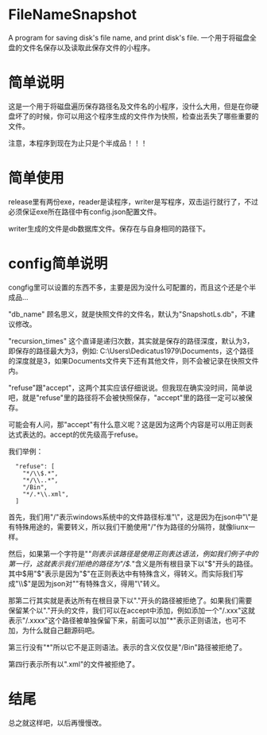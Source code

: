 # FileNameSnapshot
A program for saving disk's file name, and print disk's file. 一个用于将磁盘全盘的文件名保存以及读取此保存文件的小程序。

# 简单说明
这是一个用于将磁盘遍历保存路径名及文件名的小程序，没什么大用，但是在你硬盘坏了的时候，你可以用这个程序生成的文件作为快照，检查出丢失了哪些重要的文件。

注意，本程序到现在为止只是个半成品！！！

# 简单使用
release里有两份exe，reader是读程序，writer是写程序，双击运行就行了，不过必须保证exe所在路径中有config.json配置文件。

writer生成的文件是db数据库文件。保存在与自身相同的路径下。

# config简单说明
congfig里可以设置的东西不多，主要是因为没什么可配置的，而且这个还是个半成品...

"db_name" 顾名思义，就是快照文件的文件名，默认为"SnapshotLs.db"，不建议修改。

"recursion_times" 这个直译是递归次数，其实就是保存的路径深度，默认为3，即保存的路径最大为3，例如: C:\Users\Dedicatus1979\Documents，这个路径的深度就是3，如果Documents文件夹下还有其他文件，则不会被记录在快照文件内。

"refuse"跟"accept"，这两个其实应该仔细说说。但我现在确实没时间，简单说吧，就是"refuse"里的路径将不会被快照保存，"accept"里的路径一定可以被保存。

可能会有人问，那"accept"有什么意义呢？这是因为这两个内容是可以用正则表达式表达的。accept的优先级高于refuse。

我们举例：
```
  "refuse": [
    "*/\\$.*",
    "*/\\..*",
    "/Bin",
    "*/.*\\.xml",
  ]
```
首先，我们用"/"表示windows系统中的文件路径标准"\\"，这是因为在json中"\\"是有特殊用途的，需要转义，所以我们干脆使用"/"作为路径的分隔符，就像liunx一样。

然后，如果第一个字符是"*"则表示该路径是使用正则表达语法，例如我们例子中的第一行，这就表示我们拒绝的路径为"/\$.*"含义是所有根目录下以"$"开头的路径。其中$用"\$"表示是因为"$"在正则表达中有特殊含义，得转义。而实际我们写成"\\$"是因为json对"\"有特殊含义，得用"\\"转义。

那第二行其实就是表达所有在根目录下以"."开头的路径被拒绝了。如果我们需要保留某个以"."开头的文件，我们可以在accept中添加，例如添加一个"/.xxx"这就表示"/.xxxx"这个路径被单独保留下来，前面可以加"*"表示正则语法，也可不加，为什么就自己翻源码吧。

第三行没有"*"所以它不是正则语法。表示的含义仅仅是"/Bin"路径被拒绝了。

第四行表示所有以".xml"的文件被拒绝了。

# 结尾
总之就这样吧，以后再慢慢改。

